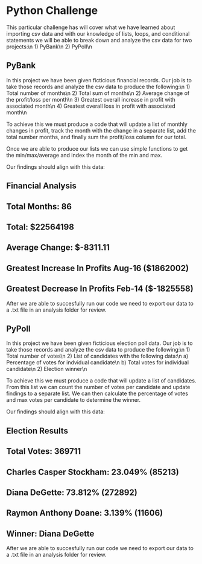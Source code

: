 # Python Challenge

This particular challenge has will cover what we have learned about importing csv data and with our knowledge of lists, loops, and conditional statements we will be able to break down and analyze the csv data for two projects:\n
    1) PyBank\n
    2) PyPoll\n

PyBank
-------------------------

In this project we have been given ficticious financial records. Our job is to take those records and analyze the csv data to produce the following:\n
    1) Total number of months\n 
    2) Total sum of months\n 
    2) Average change of the profit/loss per month\n 
    3) Greatest overall increase in profit with associated month\n
    4) Greatest overall loss in profit with associated month\n

To achieve this we must produce a code that will update a list of monthly changes in profit, track the month with the change in a separate list, add the total number months, and finally sum the profit/loss column for our total. 

Once we are able to produce our lists we can use simple functions to get the min/max/average and index the month of the min and max. 

Our findings should align with this data:

Financial Analysis
--------------------------
Total Months: 86
--------------------------
Total: $22564198
--------------------------
Average Change: $-8311.11
--------------------------
Greatest Increase In Profits Aug-16 ($1862002)
--------------------------
Greatest Decrease In Profits Feb-14 ($-1825558)
-------------------------

After we are able to succesfully run our code we need to export our data to a .txt file in an analysis folder for review. 



PyPoll
-------------------------

In this project we have been given ficticious election poll data. Our job is to take those records and analyze the csv data to produce the following:\n
    1) Total number of votes\n 
    2) List of candidates with the following data:\n
        a) Percentage of votes for indvidual candidate\n
        b) Total votes for individual candidate\n 
    2) Election winner\n

To achieve this we must produce a code that will update a list of candidates. From this list we can count the number of votes per candidate and update findings to a separate list. We can then calculate the percentage of votes and max votes per candidate to determine the winner.

Our findings should align with this data:

Election Results
------------------------
Total Votes: 369711
------------------------
Charles Casper Stockham: 23.049% (85213)
------------------------
Diana DeGette: 73.812% (272892)
------------------------
Raymon Anthony Doane: 3.139% (11606)
------------------------
Winner: Diana DeGette
------------------------

After we are able to succesfully run our code we need to export our data to a .txt file in an analysis folder for review. 

